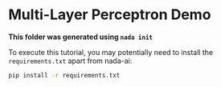 # Multi-Layer Perceptron Demo
**This folder was generated using `nada init`**

To execute this tutorial, you may potentially need to install the `requirements.txt` apart from nada-ai:
```bash
pip install -r requirements.txt
```

